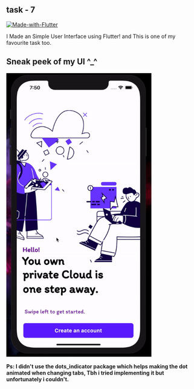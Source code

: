 ## task - 7

[![Made-with-Flutter](https://img.shields.io/badge/Made%20with-Flutter-blue/?style=for-the-badge&color=blue)](http://commonmark.org)


I Made an Simple User Interface using Flutter! and This is one of my favourite task too.

## Sneak peek of my UI ^_^

<img src="./sample-ui.gif" height="750px">

**Ps: I didn't use the dots_indicator package which helps making the dot animated when changing tabs, Tbh i tried implementing it but unfortunately i couldn't.**
